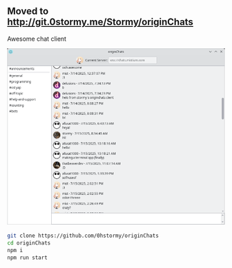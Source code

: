 ## Moved to http://git.0stormy.me/Stormy/originChats

Awesome chat client

![demo image](demo.png)

```bash
git clone https://github.com/0hstormy/originChats
cd originChats
npm i
npm run start
```
